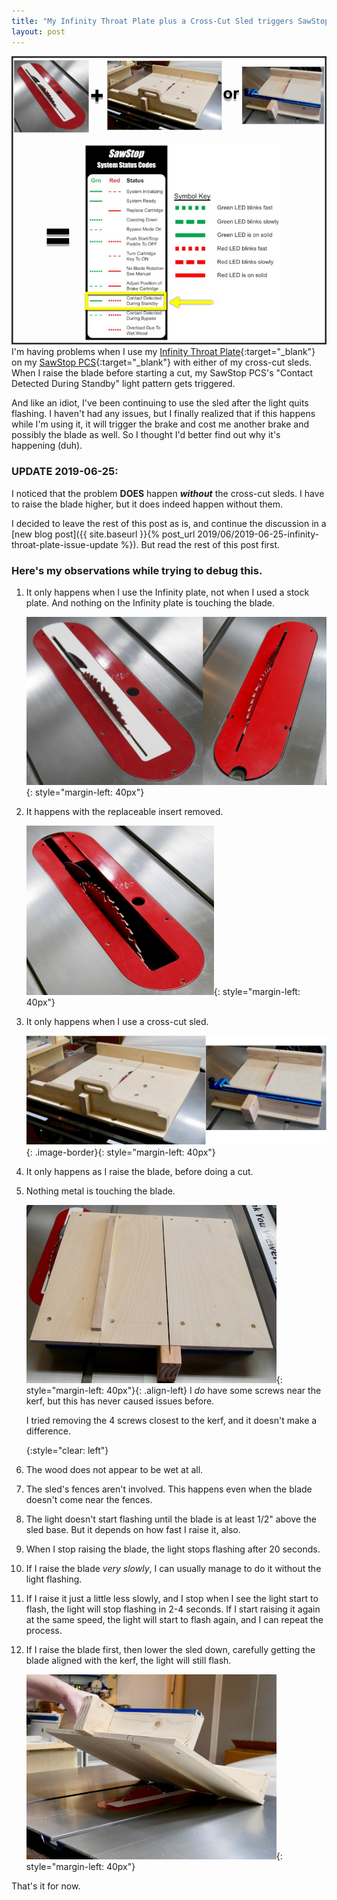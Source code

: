 ```yaml
---
title: "My Infinity Throat Plate plus a Cross-Cut Sled triggers SawStop's Warning Light"
layout: post
---
```

![](/assets/images-posts/2019/06/2019-06-23.1.01.jpg)<br/>
I'm having problems when I use my [Infinity Throat Plate](https://www.infinitytools.com/sawstop-zero-clearance-throat-plate-with-two-inserts-4750){:target="_blank"} on my [SawStop PCS](https://www.woodcraft.com/products/sawstop-1-75-hp-professional-cabinet-saw-with-36-professional-t-glide-fence-system-pcs175-tgp236){:target="_blank"} with either of my cross-cut sleds. When I raise the blade before starting a cut, my SawStop PCS's "Contact Detected During Standby" light pattern gets triggered.

And like an idiot, I've been continuing to use the sled after the light quits flashing. I haven't had any issues, but I finally realized that if this happens while I'm using it, it will trigger the brake and cost me another brake and possibly the blade as well. So I thought I'd better find out why it's happening (duh).

### UPDATE 2019-06-25:

I noticed that the problem **DOES** happen ***without*** the cross-cut sleds. I have to raise the blade higher, but it does indeed happen without them.

I decided to leave the rest of this post as is, and continue the discussion in a [new blog post]({{ site.baseurl }}{% post_url 2019/06/2019-06-25-infinity-throat-plate-issue-update %}). But read the rest of this post first.

### Here's my observations while trying to debug this.

1. It only happens when I use the Infinity plate, not when I used a stock plate. And nothing on the Infinity plate is touching the blade.

    ![](/assets/images-posts/2019/06/2019-06-23.1.02.jpg){: style="margin-left: 40px"}

1. It happens with the replaceable insert removed.

    ![](/assets/images-posts/2019/06/2019-06-23.1.04.jpg){: style="margin-left: 40px"}

1. It only happens when I use a cross-cut sled.

    ![](/assets/images-posts/2019/06/2019-06-23.1.03.jpg){: .image-border}{: style="margin-left: 40px"}

1. It only happens as I raise the blade, before doing a cut.

1. Nothing metal is touching the blade.

    ![](/assets/images-posts/2019/06/2019-06-23.1.05.jpg){: style="margin-left: 40px"}{: .align-left}
    I *do* have some screws near the kerf, but this has never caused issues before.

    I tried removing the 4 screws closest to the kerf, and it doesn't make a difference.

    {:style="clear: left"}
    <br/>

1. The wood does not appear to be wet at all.

1. The sled's fences aren't involved. This happens even when the blade doesn't come near the fences.

1. The light doesn't start flashing until the blade is at least 1/2" above the sled base. But it depends on how fast I raise it, also.

1. When I stop raising the blade, the light stops flashing after 20 seconds.

1. If I raise the blade *very slowly*, I can usually manage to do it without the light flashing.

1. If I raise it just a little less slowly, and I stop when I see the light start to flash, the light will stop flashing in 2-4 seconds. If I start raising it again at the same speed, the light will start to flash again, and I can repeat the process.

1. If I raise the blade first, then lower the sled down, carefully getting the blade aligned with the kerf, the light will still flash.

    ![](/assets/images-posts/2019/06/2019-06-23.1.06.jpg){: style="margin-left: 40px"}


That's it for now.
